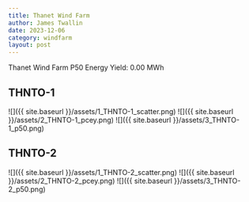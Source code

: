 ```yaml
---
title: Thanet Wind Farm
author: James Twallin
date: 2023-12-06
category: windfarm
layout: post
---
```

Thanet Wind Farm P50 Energy Yield: 0.00 MWh

THNTO-1
-------------
![]({{ site.baseurl }}/assets/1_THNTO-1_scatter.png)
![]({{ site.baseurl }}/assets/2_THNTO-1_pcey.png)
![]({{ site.baseurl }}/assets/3_THNTO-1_p50.png)

THNTO-2
-------------
![]({{ site.baseurl }}/assets/1_THNTO-2_scatter.png)
![]({{ site.baseurl }}/assets/2_THNTO-2_pcey.png)
![]({{ site.baseurl }}/assets/3_THNTO-2_p50.png)

